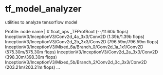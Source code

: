 # tf_model_analyzer
utilities to analyze tensorflow model


Profile:
node name | # float_ops
_TFProfRoot (--/11.60b flops)
  InceptionV3/InceptionV3/Conv2d_4a_3x3/Conv2D (1.39b/1.39b flops)
  InceptionV3/InceptionV3/Conv2d_2b_3x3/Conv2D (796.59m/796.59m flops)
  InceptionV3/InceptionV3/Mixed_6a/Branch_0/Conv2d_1a_1x1/Conv2D (575.30m/575.30m flops)
  InceptionV3/InceptionV3/Conv2d_2a_3x3/Conv2D (398.30m/398.30m flops)
  InceptionV3/InceptionV3/Mixed_5b/Branch_2/Conv2d_0c_3x3/Conv2D (203.21m/203.21m flops)
  ...
